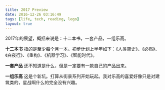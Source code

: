 ```yaml
---
title: 2017 Preview
date: 2016-12-26 03:16:49
tags: [life, tech, reading, lego]
layout: true
---
```


2017年的展望，概括来说是：十二本书，一套产品，一组乐高。

<!-- more -->

**十二本书**
指的是至少每个月一本。初步计划上半年如下：《人类简史》、《必然》、《白夜行》、《重构》、《机器学习》、《智能时代》。

**一套产品**
还不知道是什么，但是一定要有一款自己的产品出来。

**一组乐高**
这是个新坑。打算从街景系列开始玩起。我对乐高的喜爱好像只是对建筑类的，星战啊什么的完全没有兴趣。
